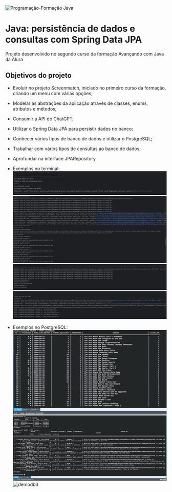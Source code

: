 
![Programação-Formação Java](https://github.com/iasminaraujoc/3355-java-screenmatch-com-jpa/assets/84939115/3c51e000-962d-4dc9-97fc-1d384e2511a2)

# Java: persistência de dados e consultas com Spring Data JPA

Projeto desenvolvido no segundo curso da formação Avançando com Java da Alura


## Objetivos do projeto

- Evoluir no projeto Screenmatch, iniciado no primeiro curso da formação, criando um menu com várias opções;
- Modelar as abstrações da aplicação através de classes, enums, atributos e métodos;
- Consumir a API do ChatGPT;
- Utilizar o Spring Data JPA para persistir dados no banco;
- Conhecer vários tipos de banco de dados e utilizar o PostgreSQL;
- Trabalhar com vários tipos de consultas ao banco de dados;
- Aprofundar na interface JPARepository

- Exemplos no terminal:
![demo1](https://github.com/sertaoboy/FormacaoSpringAlura/blob/main/Formacao2/3355-java-screenmatch-com-jpa/imgs/img_6.png?raw=true)
![demo2](https://github.com/sertaoboy/FormacaoSpringAlura/blob/main/Formacao2/3355-java-screenmatch-com-jpa/imgs/img_1.png?raw=true)
![demo3](https://github.com/sertaoboy/FormacaoSpringAlura/blob/main/Formacao2/3355-java-screenmatch-com-jpa/imgs/img_2.png?raw=true)
![demo4](https://github.com/sertaoboy/FormacaoSpringAlura/blob/main/Formacao2/3355-java-screenmatch-com-jpa/imgs/img_4.png?raw=true)
- Exemplos no PostgreSQL:
![demodb1](https://github.com/sertaoboy/FormacaoSpringAlura/blob/main/Formacao2/3355-java-screenmatch-com-jpa/imgs/img_5.png?raw=true)
![demodb2](https://github.com/sertaoboy/FormacaoSpringAlura/blob/main/Formacao2/3355-java-screenmatch-com-jpa/imgs/img_db.png?raw=true)
![demodb3]()
